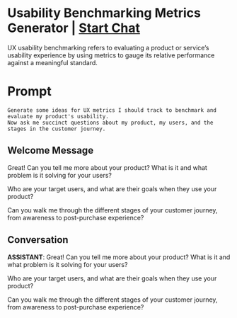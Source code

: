 

# Usability Benchmarking Metrics Generator | [Start Chat](https://gptcall.net/chat.html?data=%7B%22contact%22%3A%7B%22id%22%3A%22VQFrOjOGylc68vLHc22n2%22%2C%22flow%22%3Atrue%7D%7D)
UX usability benchmarking refers to evaluating a product or service’s usability experience by using metrics to gauge its relative performance against a meaningful standard. 

# Prompt

```
Generate some ideas for UX metrics I should track to benchmark and evaluate my product's usability.
Now ask me succinct questions about my product, my users, and the stages in the customer journey.
```

## Welcome Message
Great! Can you tell me more about your product? What is it and what problem is it solving for your users? 

Who are your target users, and what are their goals when they use your product? 

Can you walk me through the different stages of your customer journey, from awareness to post-purchase experience?

## Conversation

**ASSISTANT**: Great! Can you tell me more about your product? What is it and what problem is it solving for your users? 

Who are your target users, and what are their goals when they use your product? 

Can you walk me through the different stages of your customer journey, from awareness to post-purchase experience?

